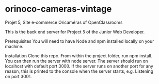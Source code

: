 # orinoco-cameras-vintage
Projet 5, Site e-commerce Oricaméras of OpenClassrooms

This is the back end server for Project 5 of the Junior Web Developer.

Prerequisites
You will need to have Node and npm installed locally on your machine.

Installation
Clone this repo. From within the project folder, run npm install. 
You can then run the server with node server. 
The server should run on localhost with default port 3000. 
If the server runs on another port for any reason, this is printed to the console when the server starts, e.g. 
Listening on port 3001.
